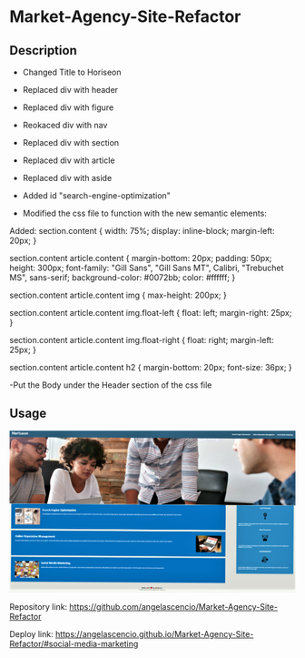 # Market-Agency-Site-Refactor

## Description
* Changed Title to Horiseon

* Replaced div with header

* Replaced div with figure

* Reokaced div with nav

* Replaced div with section

* Replaced div with article

* Replaced div with aside

* Added id "search-engine-optimization"

* Modified the css file to function with the new semantic elements:

Added: 
section.content  {
    width: 75%;
    display: inline-block;
    margin-left: 20px;
}

section.content article.content {
	margin-bottom: 20px;
	padding: 50px;
	height: 300px;
	font-family: "Gill Sans", "Gill Sans MT", Calibri, "Trebuchet MS", sans-serif;
	background-color: #0072bb;
	color: #ffffff;
}

section.content article.content img {
	max-height: 200px;
}

section.content article.content img.float-left {
	float: left;
	margin-right: 25px;
}

section.content article.content img.float-right {
	float: right;
	margin-left: 25px;
}

section.content article.content h2 {
	margin-bottom: 20px;
	font-size: 36px;
}

-Put the Body under the Header section of the css file

## Usage 

!["Full Website"](./assets/images/FullWebsite.png)

Repository link: https://github.com/angelascencio/Market-Agency-Site-Refactor

Deploy link: https://angelascencio.github.io/Market-Agency-Site-Refactor/#social-media-marketing

